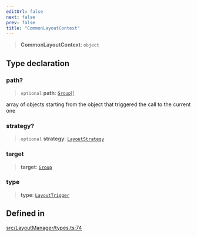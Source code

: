 ```yaml
---
editUrl: false
next: false
prev: false
title: "CommonLayoutContext"
---
```


> **CommonLayoutContext**: `object`

## Type declaration

### path?

> `optional` **path**: [`Group`](/api/classes/group/)[]

array of objects starting from the object that triggered the call to the current one

### strategy?

> `optional` **strategy**: [`LayoutStrategy`](/api/classes/layoutstrategy/)

### target

> **target**: [`Group`](/api/classes/group/)

### type

> **type**: [`LayoutTrigger`](/api/type-aliases/layouttrigger/)

## Defined in

[src/LayoutManager/types.ts:74](https://github.com/fabricjs/fabric.js/blob/8748628df7e9de00ba77413bfc3ad9e9fe9d4f30/src/LayoutManager/types.ts#L74)
